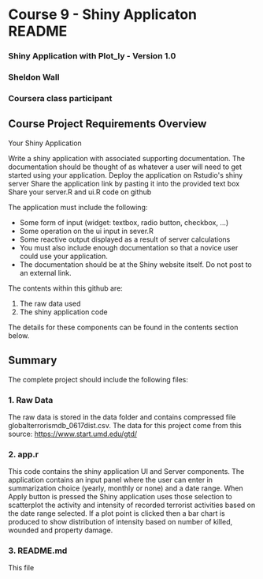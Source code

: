 # Course 9 - Shiny Applicaton README

### Shiny Application with Plot_ly - Version 1.0
### Sheldon Wall
### Coursera class participant

## Course Project Requirements Overview

Your Shiny Application

Write a shiny application with associated supporting documentation. The documentation should be thought of as whatever a user will need to get started using your application.
Deploy the application on Rstudio's shiny server
Share the application link by pasting it into the provided text box
Share your server.R and ui.R code on github

The application must include the following:
- Some form of input (widget: textbox, radio button, checkbox, ...)
- Some operation on the ui input in sever.R
- Some reactive output displayed as a result of server calculations
- You must also include enough documentation so that a novice user could use your application.
- The documentation should be at the Shiny website itself. Do not post to an external link.

The contents within this github are:

1. The raw data used
2. The shiny application code 

The details for these components can be found in the contents section below.

## Summary

The complete project should include the following files: 

### 1. Raw Data

The raw data is stored in the data folder and contains compressed file globalterrorismdb_0617dist.csv.
The data for this project come from this source: <https://www.start.umd.edu/gtd/> 

### 2. app.r 

This code contains the shiny application UI and Server components.  The application contains an input panel where
the user can enter in summarization choice (yearly, monthly or none) and a date range.  When Apply button is pressed
the Shiny application uses those selection to scatterplot the activity and intensity of recorded terrorist activities based
on the date range selected.  If a plot point is clicked then a bar chart is produced to show distribution of intensity 
based on number of killed, wounded and property damage.

### 3. README.md

This file
